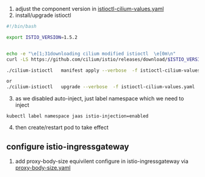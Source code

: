 1. adjust the component version in [istioctl-cilium-values.yaml](istioctl-cilium-values.yaml)
2. install/upgrade istioctl
```sh
#!/bin/bash

export ISTIO_VERSION=1.5.2


echo -e "\e[1;31downloading cilium modified istioctl  \e[0m\n"
curl -LS https://github.com/cilium/istio/releases/download/$ISTIO_VERSION/cilium-istioctl-$ISTIO_VERSION-linux.tar.gz | tar xz

./cilium-istioctl   manifest apply --verbose  -f istioctl-cilium-values.yaml 

or 
./cilium-istioctl   upgrade --verbose  -f istioctl-cilium-values.yaml 
```

3. as we disabled auto-inject, just label namespace which we need to inject
```
kubectl label namespace jaas istio-injection=enabled
```

4. then create/restart pod to take effect




## configure istio-ingressgateway 
1. add proxy-body-size equivilent configure in istio-ingressgateway via [proxy-body-size.yaml](proxy-body-size.yaml)
   
